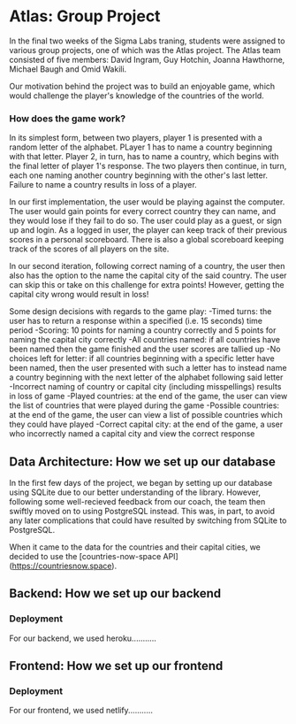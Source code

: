 # Atlas: Group Project

In the final two weeks of the Sigma Labs traning, students were assigned to various group projects, one of which was the Atlas project. The Atlas team consisted of five members: David Ingram, Guy Hotchin, Joanna Hawthorne, Michael Baugh and Omid Wakili. 

Our motivation behind the project was to build an enjoyable game, which would challenge the player's knowledge of the countries of the world.

### How does the game work?

In its simplest form, between two players, player 1 is presented with a random letter of the alphabet. PLayer 1 has to name a country beginning with that letter. Player 2, in turn, has to name a country, which begins with the final letter of player 1's response. The two players then continue, in turn, each one naming another country beginning with the other's last letter. Failure to name a country results in loss of a player. 

In our first implementation, the user would be playing against the computer. The user would gain points for every correct country they can name, and they would lose if they fail to do so. The user could play as a guest, or sign up and login. As a logged in user, the player can keep track of their previous scores in a personal scoreboard. There is also a global scoreboard keeping track of the scores of all players on the site. 

In our second iteration, following correct naming of a country, the user then also has the option to the name the capital city of the said country. The user can skip this or take on this challenge for extra points! However, getting the capital city wrong would result in loss!

Some design decisions with regards to the game play:
-Timed turns: the user has to return a response within a specified (i.e. 15 seconds) time period
-Scoring: 10 points for naming a country correctly and 5 points for naming the capital city correctly
-All countries named: if all countries have been named then the game finished and the user scores are tallied up
-No choices left for letter: if all countries beginning with a specific letter have been named, then the user presented with such a letter has to instead name a country beginning with the next letter of the alphabet following said letter
-Incorrect naming of country or capital city (including misspellings) results in loss of game
-Played countries: at the end of the game, the user can view the list of countries that were played during the game
-Possible countries: at the end of the game, the user can view a list of possible countries which they could have played
-Correct capital city: at the end of the game, a user who incorrectly named a capital city and view the correct response


## Data Architecture: How we set up our database

In the first few days of the project, we began by setting up our database using SQLite due to our better understanding of the library. However, following some well-recieved feedback from our coach, the team then swiftly moved on to using PostgreSQL instead. This was, in part, to avoid any later complications that could have resulted by switching from SQLite to PostgreSQL.

When it came to the data for the countries and their capital cities, we decided to use the [countries-now-space API] (https://countriesnow.space).

## Backend: How we set up our backend

### Deployment

For our backend, we used heroku...........

## Frontend: How we set up our frontend

### Deployment

For our frontend, we used netlify...........